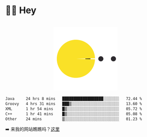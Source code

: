 
# 👋🏻 Hey
<div align="center">
	<br>
	<img src="https://raw.githubusercontent.com/Aniket965/Aniket965/master/pacman.svg?sanitize=true" width="200" height="200">
	<br>
</div>

<!--START_SECTION:waka-->
```text
Java     24 hrs 8 mins   ██████████████████░░░░░░░   72.44 % 
Groovy   4 hrs 31 mins   ███▒░░░░░░░░░░░░░░░░░░░░░   13.60 % 
XML      1 hr 54 mins    █▒░░░░░░░░░░░░░░░░░░░░░░░   05.72 % 
C++      1 hr 41 mins    █▒░░░░░░░░░░░░░░░░░░░░░░░   05.08 % 
Other    24 mins         ▒░░░░░░░░░░░░░░░░░░░░░░░░   01.23 % 
```
<!--END_SECTION:waka-->

 ➡️  来我的网站瞧瞧吗？[这里](https://www.shaolongfei.com)
